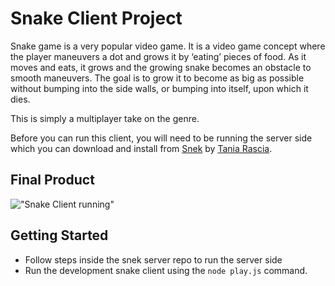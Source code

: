 # Snake Client Project

Snake game is a very popular video game. It is a video game concept where the player maneuvers a dot and grows it by ‘eating’ pieces of food. As it moves and eats, it grows and the growing snake becomes an obstacle to smooth maneuvers. The goal is to grow it to become as big as possible without bumping into the side walls, or bumping into itself, upon which it dies.

This is simply a multiplayer take on the genre.

Before you can run this client, you will need to be running the server side which you can download and install from [Snek](https://github.com/taniarascia/snek) by [Tania Rascia](https://github.com/taniarascia).

## Final Product

!["Snake Client running"](https://i.imgur.com/I1nQJ9O.png)


## Getting Started

- Follow steps inside the snek server repo to run the server side
- Run the development snake client using the `node play.js` command.